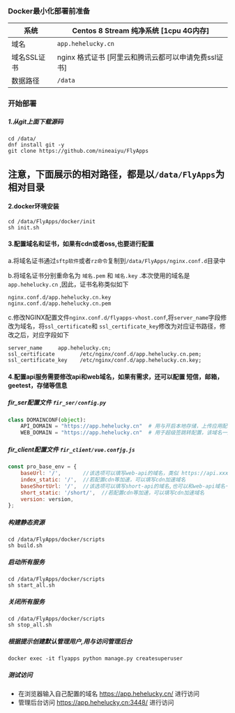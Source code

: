### Docker最小化部署前准备
系统|Centos 8 Stream 纯净系统 [1cpu 4G内存]
----|----
域名|```app.hehelucky.cn```
域名SSL证书| nginx 格式证书 [阿里云和腾讯云都可以申请免费ssl证书]
数据路径| ```/data```


### 开始部署
##### 1.从git上面下载源码
```
cd /data/
dnf install git -y
git clone https://github.com/nineaiyu/FlyApps
```

## 注意，下面展示的相对路径，都是以```/data/FlyApps```为相对目录

#### 2.docker环境安装
```
cd /data/FlyApps/docker/init
sh init.sh
```

#### 3.配置域名和证书，如果有cdn或者oss,也要进行配置
a.将域名证书通过```sftp软件```或者```rz命令```复制到```/data/FlyApps/nginx.conf.d```目录中

b.将域名证书分别重命名为 ```域名.pem``` 和 ```域名.key``` .本次使用的域名是 ```app.hehelucky.cn``` ,因此，证书名称类似如下
```shell script
nginx.conf.d/app.hehelucky.cn.key
nginx.conf.d/app.hehelucky.cn.pem
```
c.修改NGINX配置文件```nginx.conf.d/flyapps-vhost.conf```,将```server_name```字段修改为域名，将```ssl_certificate```和
```ssl_certificate_key```修改为对应证书路径，修改之后，对应字段如下
```shell
server_name     app.hehelucky.cn;
ssl_certificate        /etc/nginx/conf.d/app.hehelucky.cn.pem;
ssl_certificate_key    /etc/nginx/conf.d/app.hehelucky.cn.key;
```

####  4.配置api服务需要修改api和web域名，如果有需求，还可以配置 短信，邮箱，geetest，存储等信息
##### fir_ser配置文件 ```fir_ser/config.py```
```python
class DOMAINCONF(object):
    API_DOMAIN = "https://app.hehelucky.cn"  # 用与开启本地存储，上传应用配置
    WEB_DOMAIN = "https://app.hehelucky.cn"  # 用于超级签跳转配置，该域名一般为前端页面域名
```

##### fir_client配置文件 ```fir_client/vue.confjg.js```
```javascript
const pro_base_env = {
    baseUrl: '/',       //该选项可以填写web-api的域名，类似 https://api.xxx.com/
    index_static: '/',  //若配置cdn等加速，可以填写cdn加速域名
    baseShortUrl: '/',  //该选项可以填写short-api的域名,也可以和web-api域名一样，类似 https://api.xxx.com/
    short_static: '/short/',  //若配置cdn等加速，可以填写cdn加速域名
    version: version,
};
```

#####  构建静态资源
```
cd /data/FlyApps/docker/scripts
sh build.sh
```

#####  启动所有服务
```
cd /data/FlyApps/docker/scripts
sh start_all.sh
```

#####  关闭所有服务
```
cd /data/FlyApps/docker/scripts
sh stop_all.sh
```

##### 根据提示创建默认管理用户,用与访问管理后台
```shell
docker exec -it flyapps python manage.py createsuperuser
```

##### 测试访问
- 在浏览器输入自己配置的域名 https://app.hehelucky.cn/ 进行访问
- 管理后台访问 https://app.hehelucky.cn:3448/ 进行访问